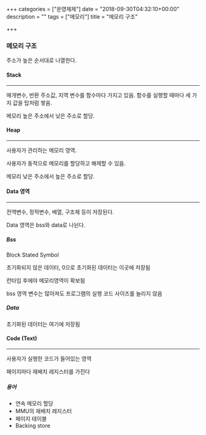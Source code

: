 +++
categories = ["운영체제"]
date = "2018-09-30T04:32:10+00:00"
description = ""
tags = ["메모리"]
title = "메모리 구조"

+++
### 메모리 구조

주소가 높은 순서대로 나열한다.

#### Stack

***

매개변수, 반환 주소값, 지역 변수를 함수마다 가지고 있음. 함수를 실행할 때마다 세 가지 값을 탑처럼 쌓음.

메모리 높은 주소에서 낮은 주소로 할당.

#### Heap

***

사용자가 관리하는 메모리 영역.

사용자가 동적으로 메모리를 할당하고 해제할 수 있음.

메모리 낮은 주소에서 높은 주소로 할당.

#### Data 영역

***

전역변수, 정적변수, 배열, 구조체 등이 저장된다.

Data 영역은 bss와 data로 나뉜다.

##### Bss

Block Stated Symbol

초기화되지 않은 데이터, 0으로 초기화된 데이터는 이곳에 저장됨

런타임 후에야 메모리영역이 확보됨

bss 영역 변수는 많아져도 프로그램의 실행 코드 사이즈를 늘리지 않음

##### Data

초기화된 데이터는 여기에 저장됨

#### Code (Text)

***

사용자가 실행한 코드가 들어있는 영역

페이지마다 재배치 레지스터를 가진다

##### 용어

* 연속 메모리 할당
* MMU의 재배치 레지스터
* 페이지 테이블
* Backing store